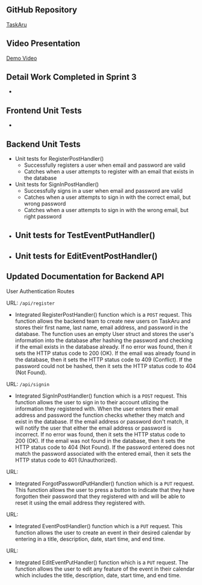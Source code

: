 GitHub Repository
---
[TaskAru](https://github.com/abang115/CEN3031)

Video Presentation
---
[Demo Video]()

Detail Work Completed in Sprint 3
---
 - 

Frontend Unit Tests
---
 - 

Backend Unit Tests
---

  - Unit tests for RegisterPostHandler()
    - Successfully registers a user when email and password are valid
    - Catches when a user attempts to register with an email that exists in the database
  - Unit tests for SignInPostHandler()
    - Successfully signs in a user when email and password are valid
    - Catches when a user attempts to sign in with the correct email, but wrong password
    - Catches when a user attempts to sign in with the wrong email, but right password
  - Unit tests for TestEventPutHandler()
    - 
  - Unit tests for EditEventPostHandler()
    - 

Updated Documentation for Backend API
---

User Authentication Routes

URL: <code>/api/register</code>
  - Integrated RegisterPostHandler() function which is a <code>POST</code> request. This function allows the backend team to create new users on TaskAru and stores their first name, last name, email address, and password in the database. The function uses an empty User struct and stores the user's information into the database after hashing the password and checking if the email exists in the database already. If no error was found, then it sets the HTTP status code to 200 (OK). If the email was already found in the database, then it sets the HTTP status code to 409 (Conflict). If the password could not be hashed, then it sets the HTTP status code to 404 (Not Found).

URL: <code>/api/signin</code>
  - Integrated SignInPostHandler() function which is a <code>POST</code> request. This function allows the user to sign in to their account utlizing the information they registered with. When the user enters their email address and password the function checks whether they match and exist in the database. If the email address or password don't match, it will notify the user that either the email address or password is incorrect. If no error was found, then it sets the HTTP status code to 200 (OK). If the email was not found in the database, then it sets the HTTP status code to 404 (Not Found). If the password entered does not match the password associated with the entered email, then it sets the HTTP status code to 401 (Unauthorized).

URL: 
  - Integrated ForgotPasswordPutHandler() function which is a <code>PUT</code> request. This function allows the user to press a button to indicate that they have forgotten their password that they registered with and will be able to reset it using the email address they registered with.

URL: 
  - Integrated EventPostHandler() function which is a <code>PUT</code> request. This function allows the user to create an event in their desired calendar by entering in a title, description, date, start time, and end time.

URL: 
  - Integrated EditEventPutHandler() function which is a <code>PUT</code> request. The function allows the user to edit any feature of the event in their calendar which includes the title, description, date, start time, and end time.
